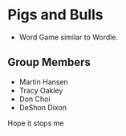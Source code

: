 # Pigs and Bulls

- Word Game similar to Wordle.

## Group Members 

- Martin Hansen
- Tracy Oakley
- Don Choi
- DeShon Dixon

Hope it stops me
